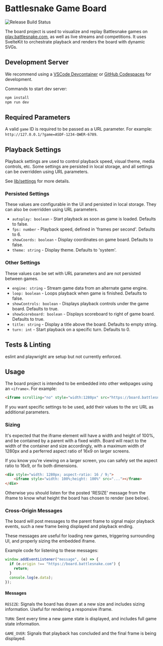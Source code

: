 # Battlesnake Game Board

![Release Build Status](https://github.com/BattlesnakeOfficial/board/actions/workflows/release.yaml/badge.svg)

The board project is used to visualize and replay Battlesnake games on [play.battlesnake.com](https://play.battlesnake.com/), as well as live streams and competitions. It uses SvelteKit to orchestrate playback and renders the board with dynamic SVGs.

## Development Server

We recommend using a [VSCode Devcontainer](https://code.visualstudio.com/docs/devcontainers/containers) or [GitHub Codespaces](https://github.com/features/codespaces) for development.

Commands to start dev server:

```sh
npm install
npm run dev
```

## Required Parameters

A valid `game` ID is required to be passed as a URL parameter. For example:
`http://127.0.0.1/?game=ASDF-1234-QWER-6789`.

## Playback Settings

Playback settings are used to control playback speed, visual theme, media controls, etc. Some settings are persisted in local storage, and all settings can be overridden using URL parameters.

See [lib/settings](src/lib/settings) for more details.

### Persisted Settings

These values are configurable in the UI and persisted in local storage. They can also be overridden using URL parameters.

- `autoplay: boolean` - Start playback as soon as game is loaded. Defaults to false.
- `fps: number` - Playback speed, defined in 'frames per second'. Defaults to 6.
- `showCoords: boolean` - Display coordinates on game board. Defaults to false.
- `theme: string` - Display theme. Defaults to 'system'.

### Other Settings

These values can be set with URL parameters and are not persisted between games.

- `engine: string` - Stream game data from an alternate game engine.
- `loop: boolean` - Loops playback when game is finished. Defaults to false.
- `showControls: boolean` - Displays playback controls under the game board. Defaults to true.
- `showScoreboard: boolean` - Displays scoreboard to right of game board. Defaults to true.
- `title: string` - Display a title above the board. Defaults to empty string.
- `turn: int` - Start playback on a specific turn. Defaults to 0.

## Tests & Linting

eslint and playwright are setup but not currently enforced.

## Usage

The board project is intended to be embedded into other webpages using an `<iframe>`. For example:

```html
<iframe scrolling="no" style="width:1280px" src="https://board.battlesnake.com/?game=1234"></iframe>
```

If you want specific settings to be used, add their values to the src URL as additional parameters.

### Sizing

It's expected that the iframe element will have a width and height of 100%, and be contained by a parent with a fixed width. Board will react to the width of the container and size accordingly, with a maximum width of 1280px and a perferred aspect ratio of 16x9 on larger screens.

If you know you're viewing on a larger screen, you can safely set the aspect ratio to 16x9, or fix both dimensions.

```html
<div style="width: 1280px; aspect-ratio: 16 / 9;">
    <iframe style="width: 100%;height: 100%" src="..."></frame>
</div>
```

Otherwise you should listen for the posted 'RESIZE' message from the iframe to know what height the board has chosen to render (see below).

### Cross-Origin Messages

The board will post messages to the parent frame to signal major playback events, such a new frame being displayed and playback ending.

These messages are useful for loading new games, triggering surrounding UI, and properly sizing the embedded iframe.

Example code for listening to these messages:

```javascript
window.addEventListener("message", (e) => {
  if (e.origin !== "https://board.battlesnake.com") {
    return;
  }
  console.log(e.data);
});
```

#### Messages

`RESIZE`: Signals the board has drawn at a new size and includes sizing information. Useful for rendering a responsive iframe.

`TURN`: Sent every time a new game state is displayed, and includes full game state information.

`GAME_OVER`: Signals that playback has concluded and the final frame is being displayed.
